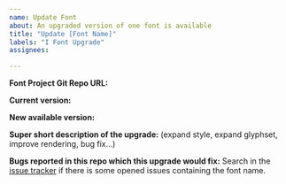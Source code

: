 ```yaml
---
name: Update Font
about: An upgraded version of one font is available
title: "Update [Font Name]"
labels: "I Font Upgrade"
assignees: 

---
```


**Font Project Git Repo URL:**

**Current version:**

**New available version:**

**Super short description of the upgrade:**
(expand style, expand glyphset, improve rendering, bug fix…)

**Bugs reported in this repo which this upgrade would fix:**
Search in the [issue tracker](https://github.com/google/fonts/issues) if there is some opened issues containing the font name.
